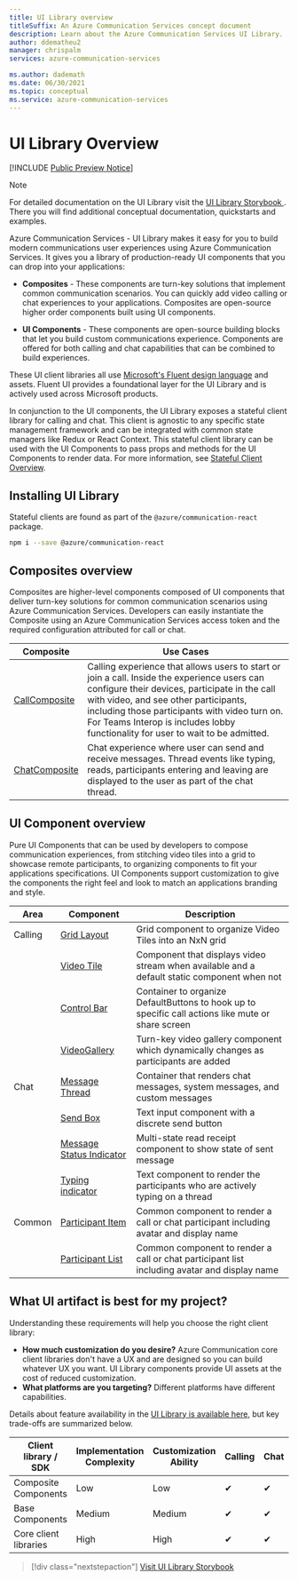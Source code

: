 ```yaml
---
title: UI Library overview
titleSuffix: An Azure Communication Services concept document
description: Learn about the Azure Communication Services UI Library.
author: ddematheu2
manager: chrispalm
services: azure-communication-services

ms.author: dademath
ms.date: 06/30/2021
ms.topic: conceptual
ms.service: azure-communication-services
---
```


# UI Library Overview

[!INCLUDE [Public Preview Notice](../../includes/public-preview-include.md)]

> [!NOTE]
> For detailed documentation on the UI Library visit the [ UI Library Storybook ](https://azure.github.io/communication-ui-library). There you will find additional conceptual documentation, quickstarts and examples.

Azure Communication Services - UI Library makes it easy for you to build modern communications user experiences using Azure Communication Services. 
It gives you a library of production-ready UI components that you can drop into your applications:

- **Composites** - These components are turn-key solutions that implement common communication scenarios.
  You can quickly add video calling or chat experiences to your applications.
  Composites are open-source higher order components built using UI components.

- **UI Components** - These components are open-source building blocks that let you build custom communications experience.
  Components are offered for both calling and chat capabilities that can be combined to build experiences.

These UI client libraries all use [Microsoft's Fluent design language](https://developer.microsoft.com/fluentui/) and assets. Fluent UI provides a foundational layer for the UI Library and is actively used across Microsoft products.

In conjunction to the UI components, the UI Library exposes a stateful client library for calling and chat.
This client is agnostic to any specific state management framework and can be integrated with common state managers like Redux or React Context.
This stateful client library can be used with the UI Components to pass props and methods for the UI Components to render data. For more information, see [Stateful Client Overview](https://azure.github.io/communication-ui-library/?path=/story/stateful-client-what-is-stateful--page).

## Installing UI Library

Stateful clients are found as part of the `@azure/communication-react` package. 

```bash
npm i --save @azure/communication-react
```

## Composites overview

Composites are higher-level components composed of UI components that deliver turn-key solutions for common communication scenarios using Azure Communication Services.
Developers can easily instantiate the Composite using an Azure Communication Services access token and the required configuration attributed for call or chat.

| Composite    | Use Cases  | 
| ------------ | ---------- |
| [CallComposite](https://azure.github.io/communication-ui-library/?path=/story/composites-call--basic-example) | Calling experience that allows users to start or join a call. Inside the experience users can configure their devices, participate in the call with video, and see other participants, including those participants with video turn on. For Teams Interop is includes lobby functionality for user to wait to be admitted. |
| [ChatComposite](https://azure.github.io/communication-ui-library/?path=/story/composites-chat--basic-example)    | Chat experience where user can send and receive messages. Thread events like typing, reads, participants entering and leaving are displayed to the user as part of the chat thread.                                                                                                                          |

## UI Component overview

Pure UI Components that can be used by developers to compose communication experiences, from stitching video tiles into a grid to showcase remote participants, to organizing components to fit your applications specifications.
UI Components support customization to give the components the right feel and look to match an applications branding and style.

| Area    | Component    | Description       |
| ------- | ------------ | ----------------- |
| Calling | [Grid Layout](https://azure.github.io/communication-ui-library/?path=/story/ui-components-gridlayout--grid-layout)                | Grid component to organize Video Tiles into an NxN grid                                            |
|         | [Video Tile](https://azure.github.io/communication-ui-library/?path=/story/ui-components-videotile--video-tile)                   | Component that displays video stream when available and a default static component when not        |
|         | [Control Bar](https://azure.github.io/communication-ui-library/?path=/story/ui-components-controlbar--control-bar)                | Container to organize DefaultButtons to hook up to specific call actions like mute or share screen |
|         | [VideoGallery](https://azure.github.io/communication-ui-library/?path=/story/ui-components-video-gallery--video-gallery)                                           | Turn-key video gallery component which dynamically changes as participants are added               |
| Chat    | [Message Thread](https://azure.github.io/communication-ui-library/?path=/story/ui-components-messagethread--message-thread)       | Container that renders chat messages, system messages, and custom messages                          |
|         | [Send Box](https://azure.github.io/communication-ui-library/?path=/story/ui-components-sendbox--send-box)                         | Text input component with a discrete send button                                                   |
|         | [Message Status Indicator](https://azure.github.io/communication-ui-library/?path=/story/ui-components-messagestatusindicator--message-status-indicator)        | Multi-state read receipt component to show state of sent message                                   |
|         | [Typing indicator](https://azure.github.io/communication-ui-library/?path=/story/ui-components-typingindicator--typing-indicator) | Text component to render the participants who are actively typing on a thread                      |
| Common  | [Participant Item](https://azure.github.io/communication-ui-library/?path=/story/ui-components-participantitem--participant-item) | Common component to render a call or chat participant including avatar and display name            |
|         | [Participant List](https://azure.github.io/communication-ui-library/?path=/story/ui-components-participantlist--participant-list)                                 | Common component to render a call or chat participant list including avatar and display name       |

## What UI artifact is best for my project?

Understanding these requirements will help you choose the right client library:

- **How much customization do you desire?** Azure Communication core client libraries don't have a UX and are designed so you can build whatever UX you want. UI Library components provide UI assets at the cost of reduced customization.
- **What platforms are you targeting?** Different platforms have different capabilities.

Details about feature availability in the [UI Library is available here](https://azure.github.io/communication-ui-library/?path=/story/use-cases--page), but key trade-offs are summarized below.

| Client library / SDK  | Implementation Complexity | Customization Ability | Calling | Chat | [Teams Interop](../teams-interop.md) |
| --------------------- | ------------------------- | --------------------- | ------- | ---- | ----------------------------------------------------------------------------------------------------- |
| Composite Components  | Low                       | Low                   | ✔       | ✔    | ✔                                                                                                     |
| Base Components       | Medium                    | Medium                | ✔       | ✔    | ✔                                                                                                     |
| Core client libraries | High                      | High                  | ✔       | ✔    | ✔                                                                                                     |

> [!div class="nextstepaction"]
> [Visit UI Library Storybook](https://azure.github.io/communication-ui-library)
